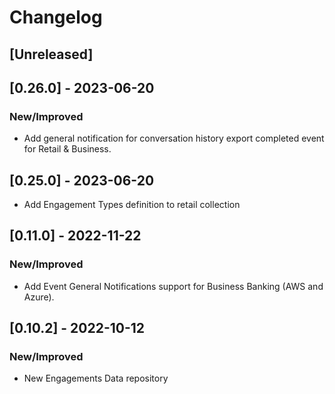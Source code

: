 # Changelog

## [Unreleased]

## [0.26.0] - 2023-06-20

### New/Improved

- Add general notification for conversation history export completed event for Retail & Business.

## [0.25.0] - 2023-06-20

-   Add Engagement Types definition to retail collection

## [0.11.0] - 2022-11-22

### New/Improved

-   Add Event General Notifications support for Business Banking (AWS and Azure).

## [0.10.2] - 2022-10-12

### New/Improved

-   New Engagements Data repository